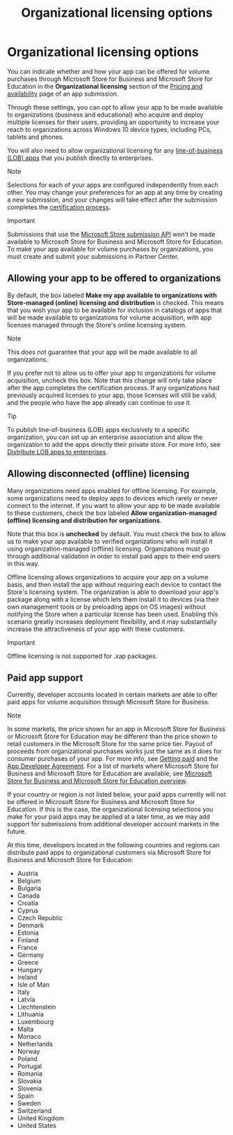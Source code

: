 ﻿---
Description: You can indicate whether and how your app can be offered for volume purchases through the Microsoft Store for Business and Microsoft Store for Education in the Organizational licensing section of an app submission.
title: Organizational licensing options
ms.assetid: 1EB139B0-67E7-4F66-AAEF-491B1E52E96F
ms.date: 10/31/2018
ms.topic: article
keywords: windows 10, uwp, store for business, store for education, organizational, volume licensing, enterprise, education store, business store, volume purchase, bulk
localizationpriority: high

---
# Organizational licensing options


You can indicate whether and how your app can be offered for volume purchases through Microsoft Store for Business and Microsoft Store for Education in the **Organizational licensing** section of the [Pricing and availability](set-app-pricing-and-availability.md#organizational-licensing) page of an app submission.

Through these settings, you can opt to allow your app to be made available to organizations (business and educational) who acquire and deploy multiple licenses for their users, providing an opportunity to increase your reach to organizations across Windows 10 device types, including PCs, tablets and phones.

You will also need to allow organizational licensing for any [line-of-business (LOB) apps](distribute-lob-apps-to-enterprises.md) that you publish directly to enterprises.

> [!NOTE]
> Selections for each of your apps are configured independently from each other. You may change your preferences for an app at any time by creating a new submission, and your changes will take effect after the submission completes the [certification process](the-app-certification-process.md).

> [!IMPORTANT]
> Submissions that use the [Microsoft Store submission API](../monetize/create-and-manage-submissions-using-windows-store-services.md) won't be made available to Microsoft Store for Business and Microsoft Store for Education. To make your app available for volume purchases by organizations, you must create and submit your submissions in Partner Center.


## Allowing your app to be offered to organizations

By default, the box labeled **Make my app available to organizations with Store-managed (online) licensing and distribution** is checked. This means that you wish your app to be available for inclusion in catalogs of apps that will be made available to organizations for volume acquisition, with app licenses managed through the Store's online licensing system.

> [!NOTE]
> This does not guarantee that your app will be made available to all organizations.

If you prefer not to allow us to offer your app to organizations for volume acquisition, uncheck this box. Note that this change will only take place after the app completes the certification process. If any organizations had previously acquired licenses to your app, those licenses will still be valid, and the people who have the app already can continue to use it.

> [!TIP]
> To publish line-of-business (LOB) apps exclusively to a specific organization, you can set up an enterprise association and allow the organization to add the apps directly their private store. For more info, see [Distribute LOB apps to enterprises](distribute-lob-apps-to-enterprises.md).


## Allowing disconnected (offline) licensing

Many organizations need apps enabled for offline licensing. For example, some organizations need to deploy apps to devices which rarely or never connect to the internet. If you want to allow your app to be made available to these customers, check the box labeled **Allow organization-managed (offline) licensing and distribution for organizations**.

Note that this box is **unchecked** by default. You must check the box to allow us to make your app available to verified organizations who will install it using organization-managed (offline) licensing. Organizations must go through additional validation in order to install paid apps to their end users in this way.

Offline licensing allows organizations to acquire your app on a volume basis, and then install the app without requiring each device to contact the Store's licensing system. The organization is able to download your app's package along with a license which lets them install it to devices (via their own management tools or by preloading apps on OS images) without notifying the Store when a particular license has been used. Enabling this scenario greatly increases deployment flexibility, and it may substantially increase the attractiveness of your app with these customers.

> [!IMPORTANT]
> Offline licensing is not supported for .xap packages.

 
## Paid app support

Currently, developer accounts located in certain markets are able to offer paid apps for volume acquisition through Microsoft Store for Business. 

> [!NOTE]
> In some markets, the price shown for an app in Microsoft Store for Business or Microsoft Store for Education may be different than the price shown to retail customers in the Microsoft Store for the same price tier. Payout of proceeds from organizational purchases works just the same as it does for consumer purchases of your app. For more info, see [Getting paid](getting-paid-apps.md) and the [App Developer Agreement](https://docs.microsoft.com/legal/windows/agreements/app-developer-agreement). For a list of markets where Microsoft Store for Business and Microsoft Store for Education are available, see [Microsoft Store for Business and Microsoft Store for Education overview](https://technet.microsoft.com/itpro/windows/manage/windows-store-for-business-overview#supported-markets).

If your country or region is not listed below, your paid apps currently will not be offered in Microsoft Store for Business and Microsoft Store for Education. If this is the case, the organizational licensing selections you make for your paid apps may be applied at a later time, as we may add support for submissions from additional developer account markets in the future.

At this time, developers located in the following countries and regions can distribute paid apps to organizational customers via Microsoft Store for Business and Microsoft Store for Education:

- Austria
- Belgium
- Bulgaria
- Canada
- Croatia
- Cyprus
- Czech Republic
- Denmark
- Estonia
- Finland
- France
- Germany
- Greece
- Hungary
- Ireland
- Isle of Man
- Italy
- Latvia
- Liechtenstein
- Lithuania
- Luxembourg
- Malta
- Monaco
- Netherlands
- Norway
- Poland
- Portugal
- Romania
- Slovakia
- Slovenia
- Spain
- Sweden
- Switzerland
- United Kingdom
- United States
